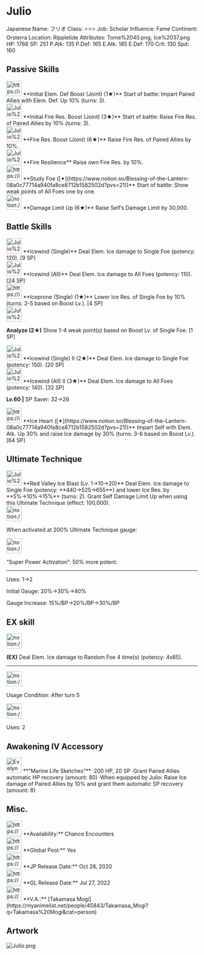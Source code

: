 # Julio

Japanese Name: フリオ
Class: ⭐️⭐️⭐️
Job: Scholar
Influence: Fame
Continent: Orsterra
Location: Rippletide
Attributes: Tome%2040.png, Ice%2037.png
HP: 1766
SP: 251
P.Atk: 135
P.Def: 165
E.Atk: 185
E.Def: 170
Crit: 130
Spd: 160

## Passive Skills

<aside>
<img src="https://img.game8.jp/6930249/70cb0c2f1c4daad5848a07bc2f08bea7.png/show" alt="https://img.game8.jp/6930249/70cb0c2f1c4daad5848a07bc2f08bea7.png/show" width="40px" /> **Initial Elem. Def Boost (Joint) (1★)**
Start of battle: Impart Paired Allies with Elem. Def. Up 10% (turns: 3).

</aside>

<aside>
<img src="Julio%2090d801d029be4a8fbf2a1ec88326c17d/Fire_Resilience.png" alt="Julio%2090d801d029be4a8fbf2a1ec88326c17d/Fire_Resilience.png" width="40px" /> **Initial Fire Res. Boost (Joint) (3★)**
Start of battle: Raise Fire Res. of Paired Allies by 10% (turns: 3).

<aside>
<img src="Julio%2090d801d029be4a8fbf2a1ec88326c17d/Fire_Resilience.png" alt="Julio%2090d801d029be4a8fbf2a1ec88326c17d/Fire_Resilience.png" width="40px" /> **Fire Res. Boost (Joint) (6★)**
Raise Fire Res. of Paired Allies by 10%.

</aside>

</aside>

<aside>
<img src="Julio%2090d801d029be4a8fbf2a1ec88326c17d/Fire_Resilience%201.png" alt="Julio%2090d801d029be4a8fbf2a1ec88326c17d/Fire_Resilience%201.png" width="40px" /> **Fire Resilience**
Raise own Fire Res. by 10%.

</aside>

<aside>
<img src="https://img.game8.jp/6930248/95253cfad2f4c13410ee3719448cdbf9.png/show" alt="https://img.game8.jp/6930248/95253cfad2f4c13410ee3719448cdbf9.png/show" width="40px" /> **Study Foe ([✦](https://www.notion.so/Blessing-of-the-Lantern-08a0c77714a940fa8ce8712b1582502d?pvs=21))**
Start of battle: Show weak points of All Foes one by one.

</aside>

<aside>
<img src="notion://custom_emoji/2482af5e-3bb7-4af8-a110-df4150e44521/17debbc6-5396-80a6-933a-007af3a7f551" alt="notion://custom_emoji/2482af5e-3bb7-4af8-a110-df4150e44521/17debbc6-5396-80a6-933a-007af3a7f551" width="40px" /> **Damage Limit Up (6★)**
Raise Self’s Damage Limit by 30,000.

</aside>

## Battle Skills

<aside>
<img src="Julio%2090d801d029be4a8fbf2a1ec88326c17d/Ice.png" alt="Julio%2090d801d029be4a8fbf2a1ec88326c17d/Ice.png" width="40px" /> **Icewind (Single)**
Deal Elem. Ice damage to Single Foe (potency: 120). [9 SP]

</aside>

<aside>
<img src="Julio%2090d801d029be4a8fbf2a1ec88326c17d/Ice%201.png" alt="Julio%2090d801d029be4a8fbf2a1ec88326c17d/Ice%201.png" width="40px" /> **Icewind (All)**
Deal Elem. Ice damage to All Foes (potency: 110). [24 SP]

</aside>

<aside>
<img src="https://img.game8.jp/6909196/ce50237128dbdac99dd75aad5895bba1.png/show" alt="https://img.game8.jp/6909196/ce50237128dbdac99dd75aad5895bba1.png/show" width="40px" /> **Iceprone (Single) (1★)**
Lower Ice Res. of Single Foe by 10% (turns: 2-5 based on Boost Lv.). [4 SP]

</aside>

<aside>
<img src="Julio%2090d801d029be4a8fbf2a1ec88326c17d/Analyze.png" alt="Julio%2090d801d029be4a8fbf2a1ec88326c17d/Analyze.png" width="40px" />

**Analyze (2★)**
Show 1-4 weak point(s) based on Boost Lv. of Single Foe. [1 SP]

</aside>

<aside>
<img src="Julio%2090d801d029be4a8fbf2a1ec88326c17d/Ice%202.png" alt="Julio%2090d801d029be4a8fbf2a1ec88326c17d/Ice%202.png" width="40px" /> **Icewind (Single) II (2★)**
Deal Elem. Ice damage to Single Foe (potency: 150). [20 SP]

</aside>

<aside>
<img src="Julio%2090d801d029be4a8fbf2a1ec88326c17d/Ice%203.png" alt="Julio%2090d801d029be4a8fbf2a1ec88326c17d/Ice%203.png" width="40px" /> **Icewind (All) II (3★)**
Deal Elem. Ice damage to All Foes (potency: 140). [32 SP]

**Lv.60 |** SP Saver: 32→26

</aside>

<aside>
<img src="https://img.game8.jp/6909195/fb1af3b553f4112d4403e0f7452fd2a2.png/show" alt="https://img.game8.jp/6909195/fb1af3b553f4112d4403e0f7452fd2a2.png/show" width="40px" /> **Ice Heart ([✦](https://www.notion.so/Blessing-of-the-Lantern-08a0c77714a940fa8ce8712b1582502d?pvs=21))**
Impart Self with Elem. Atk. Up 30% and raise Ice damage by 30% (turns: 3-6 based on Boost Lv.). [64 SP]

</aside>

## Ultimate Technique

<aside>
<img src="Julio%2090d801d029be4a8fbf2a1ec88326c17d/Ice%204.png" alt="Julio%2090d801d029be4a8fbf2a1ec88326c17d/Ice%204.png" width="40px" /> **Red Valley Ice Blast (Lv. 1→10→20)**
Deal Elem. Ice damage to Single Foe (potency: **440→525→655**) and lower Ice Res. by **5%→10%→15%** (turns: 2). Grant Self Damage Limit Up when using this Ultimate Technique (effect: 100,000).

<aside>
<img src="notion://custom_emoji/2482af5e-3bb7-4af8-a110-df4150e44521/137ebbc6-5396-80a2-a199-007a067e9993" alt="notion://custom_emoji/2482af5e-3bb7-4af8-a110-df4150e44521/137ebbc6-5396-80a2-a199-007a067e9993" width="40px" />

When activated at 200% Ultimate Technique gauge:

<aside>
<img src="notion://custom_emoji/2482af5e-3bb7-4af8-a110-df4150e44521/193ebbc6-5396-8035-8eea-007a52e85f9d" alt="notion://custom_emoji/2482af5e-3bb7-4af8-a110-df4150e44521/193ebbc6-5396-8035-8eea-007a52e85f9d" width="40px" />

“Super Power Activation”: 50% more potent.

</aside>

</aside>

---

Uses:
1→2

Initial Gauge:
20%→30%→40%

Gauge Increase:
15%/BP→20%/BP→30%/BP

</aside>

## EX skill

<aside>
<img src="notion://custom_emoji/2482af5e-3bb7-4af8-a110-df4150e44521/12bebbc6-5396-8068-94ab-007ad209dd4f" alt="notion://custom_emoji/2482af5e-3bb7-4af8-a110-df4150e44521/12bebbc6-5396-8068-94ab-007ad209dd4f" width="40px" />

**(EX)**
Deal Elem. Ice damage to Random Foe 4 time(s) (potency: 4x85).

---

<aside>
<img src="notion://custom_emoji/2482af5e-3bb7-4af8-a110-df4150e44521/137ebbc6-5396-802c-b9bc-007a54884b6f" alt="notion://custom_emoji/2482af5e-3bb7-4af8-a110-df4150e44521/137ebbc6-5396-802c-b9bc-007a54884b6f" width="40px" />

Usage Condition: After turn 5

</aside>

<aside>
<img src="notion://custom_emoji/2482af5e-3bb7-4af8-a110-df4150e44521/137ebbc6-5396-80ba-9f36-007a936447ac" alt="notion://custom_emoji/2482af5e-3bb7-4af8-a110-df4150e44521/137ebbc6-5396-80ba-9f36-007a936447ac" width="40px" />

Uses: 2

</aside>

</aside>

## Awakening IV Accessory

<aside>
<img src="Evelyn%203f6803c735294d4885f648b8d3b17a4e/Awakening_IV.png" alt="Evelyn%203f6803c735294d4885f648b8d3b17a4e/Awakening_IV.png" width="40px" /> **“Marine Life Sketches”**
·200 HP, 20 SP
·Grant Paired Allies automatic HP recovery (amount: 80)
·When equipped by Julio: Raise Ice damage of Paired Allies by 10% and grant them automatic SP recovery (amount: 8)

</aside>

## Misc.

<aside>
<img src="https://www.notion.so/icons/gift_gray.svg" alt="https://www.notion.so/icons/gift_gray.svg" width="40px" /> **Availability:** Chance Encounters

</aside>

<aside>
<img src="https://www.notion.so/icons/globe_gray.svg" alt="https://www.notion.so/icons/globe_gray.svg" width="40px" /> **Global Pool:** Yes

</aside>

<aside>
<img src="https://www.notion.so/icons/calendar_red.svg" alt="https://www.notion.so/icons/calendar_red.svg" width="40px" /> **JP Release Date:**
Oct 28, 2020

</aside>

<aside>
<img src="https://www.notion.so/icons/calendar_blue.svg" alt="https://www.notion.so/icons/calendar_blue.svg" width="40px" /> **GL Release Date:**
Jul 27, 2022

</aside>

<aside>
<img src="https://www.notion.so/icons/microphone_gray.svg" alt="https://www.notion.so/icons/microphone_gray.svg" width="40px" /> **V.A.:** [Takamasa Mogi](https://myanimelist.net/people/45843/Takamasa_Mogi?q=Takamasa%20Mogi&cat=person)

</aside>

## Artwork

![Julio.png](Julio%2090d801d029be4a8fbf2a1ec88326c17d/Julio.png)